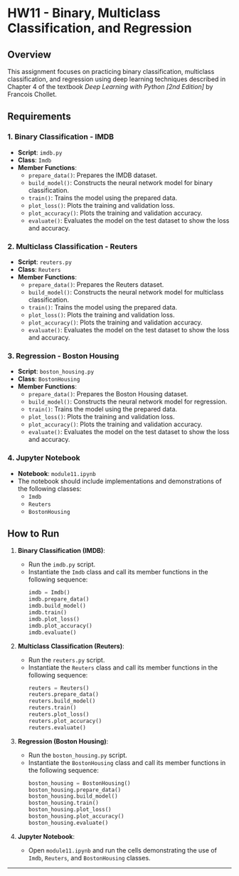 # HW11 - Binary, Multiclass Classification, and Regression

## Overview

This assignment focuses on practicing binary classification, multiclass classification, and regression using deep learning techniques described in Chapter 4 of the textbook *Deep Learning with Python [2nd Edition]* by Francois Chollet.

## Requirements

### 1. Binary Classification - IMDB

- **Script**: `imdb.py`
- **Class**: `Imdb`
- **Member Functions**:
  - `prepare_data()`: Prepares the IMDB dataset.
  - `build_model()`: Constructs the neural network model for binary classification.
  - `train()`: Trains the model using the prepared data.
  - `plot_loss()`: Plots the training and validation loss.
  - `plot_accuracy()`: Plots the training and validation accuracy.
  - `evaluate()`: Evaluates the model on the test dataset to show the loss and accuracy.

### 2. Multiclass Classification - Reuters

- **Script**: `reuters.py`
- **Class**: `Reuters`
- **Member Functions**:
  - `prepare_data()`: Prepares the Reuters dataset.
  - `build_model()`: Constructs the neural network model for multiclass classification.
  - `train()`: Trains the model using the prepared data.
  - `plot_loss()`: Plots the training and validation loss.
  - `plot_accuracy()`: Plots the training and validation accuracy.
  - `evaluate()`: Evaluates the model on the test dataset to show the loss and accuracy.

### 3. Regression - Boston Housing

- **Script**: `boston_housing.py`
- **Class**: `BostonHousing`
- **Member Functions**:
  - `prepare_data()`: Prepares the Boston Housing dataset.
  - `build_model()`: Constructs the neural network model for regression.
  - `train()`: Trains the model using the prepared data.
  - `plot_loss()`: Plots the training and validation loss.
  - `plot_accuracy()`: Plots the training and validation accuracy.
  - `evaluate()`: Evaluates the model on the test dataset to show the loss and accuracy.

### 4. Jupyter Notebook

- **Notebook**: `module11.ipynb`
- The notebook should include implementations and demonstrations of the following classes:
  - `Imdb`
  - `Reuters`
  - `BostonHousing`

## How to Run

1. **Binary Classification (IMDB)**:
   - Run the `imdb.py` script.
   - Instantiate the `Imdb` class and call its member functions in the following sequence:
     ```python
     imdb = Imdb()
     imdb.prepare_data()
     imdb.build_model()
     imdb.train()
     imdb.plot_loss()
     imdb.plot_accuracy()
     imdb.evaluate()
     ```

2. **Multiclass Classification (Reuters)**:
   - Run the `reuters.py` script.
   - Instantiate the `Reuters` class and call its member functions in the following sequence:
     ```python
     reuters = Reuters()
     reuters.prepare_data()
     reuters.build_model()
     reuters.train()
     reuters.plot_loss()
     reuters.plot_accuracy()
     reuters.evaluate()
     ```

3. **Regression (Boston Housing)**:
   - Run the `boston_housing.py` script.
   - Instantiate the `BostonHousing` class and call its member functions in the following sequence:
     ```python
     boston_housing = BostonHousing()
     boston_housing.prepare_data()
     boston_housing.build_model()
     boston_housing.train()
     boston_housing.plot_loss()
     boston_housing.plot_accuracy()
     boston_housing.evaluate()
     ```

4. **Jupyter Notebook**:
   - Open `module11.ipynb` and run the cells demonstrating the use of `Imdb`, `Reuters`, and `BostonHousing` classes.

---